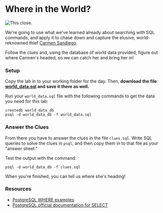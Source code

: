 # Where in the World?

![This close.](https://i.ytimg.com/vi/hz43ZpZZG9U/hqdefault.jpg)

We're going to use what we've learned already about searching with SQL 
commands, and apply it to chase down and capture the elusive, world-reknowned 
thief [Carmen Sandiego][about].

Follow the clues and, using the database of world data provided, figure 
out where Carmen's headed, so we can catch her and bring her in!

### Setup

Copy the lab in to your working folder for the day. Then, **download the 
file [world_data.sql][data] and save it there as well.**

Run your `world_data.sql` file with the following commands to get the data 
you need for this lab:

```
createdb world_data_db
psql -d world_data_db -f world_data.sql
```

### Answer the Clues

From there you have to answer the clues in the file `clues.sql`. Write
SQL queries to solve the clues in `psql`, and then copy them in to that
file as your "answer sheet."

Test the output with the command:

```
psql -d world_data_db -f clues.sql
```

When you're finished, you can tell us where she's heading!

### Resources

- [PostgreSQL WHERE examples][tutorial-where]
- [PostgreSQL official documentation for SELECT][docs-select]


<!-- LINKS -->

[about]:          https://en.wikipedia.org/wiki/Carmen_Sandiego
[data]:           https://raw.githubusercontent.com/ga-instructors/lots_o_data/master/sql/world_data.sql
[tutorial]:       http://www.tutorialspoint.com/postgresql
[tutorial-where]: http://www.tutorialspoint.com/postgresql/postgresql_where_clause.htm
[docs]:           http://www.postgresql.org/docs
[docs-select]:    http://www.postgresql.org/docs/9.0/static/sql-select.html
